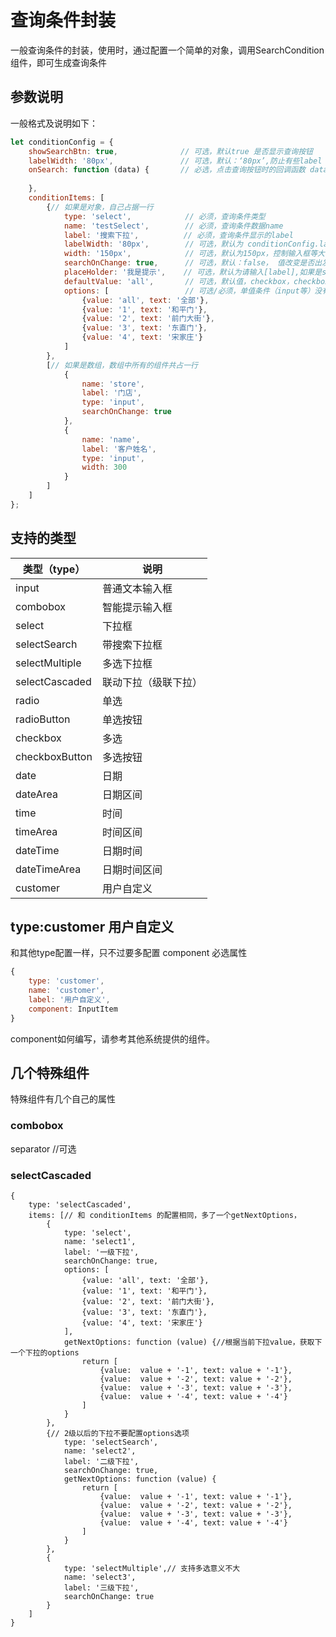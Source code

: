 # 查询条件封装
一般查询条件的封装，使用时，通过配置一个简单的对象，调用SearchCondition组件，即可生成查询条件
## 参数说明
一般格式及说明如下：
```javascript
let conditionConfig = {
    showSearchBtn: true,              // 可选，默认true 是否显示查询按钮
    labelWidth: '80px',               // 可选，默认：‘80px’,防止有些label text太长，这里给个全局设置，每个条件可以覆盖这个属性。
    onSearch: function (data) {       // 必选，点击查询按钮时的回调函数 data为所有的查询条件数据，可以在这个函数中发起请求等操作。
        
    },
    conditionItems: [
        {// 如果是对象，自己占据一行
            type: 'select',            // 必须，查询条件类型
            name: 'testSelect',        // 必须，查询条件数据name
            label: '搜索下拉',          // 必须，查询条件显示的label
            labelWidth: '80px',        // 可选，默认为 conditionConfig.labelWidth，如果是Number类型，默认单位为px
            width: '150px',            // 可选，默认为150px，控制输入框等大小，如果是Number类型，默认单位为px
            searchOnChange: true,      // 可选，默认：false， 值改变是否出发onSearch函数
            placeHolder: '我是提示',    // 可选，默认为请输入[label],如果是select等选择类型，默认为：请选择[label]
            defaultValue: 'all',       // 可选，默认值，checkbox，checkboxButton这个值为数组。
            options: [                 // 可选/必须，单值条件（input等）没有这个属性，多值条件（checkbox，checkboxButton,radioButton等）组件专用属性
                {value: 'all', text: '全部'},
                {value: '1', text: '和平门'},
                {value: '2', text: '前门大街'},
                {value: '3', text: '东直门'},
                {value: '4', text: '宋家庄'}
            ]
        },
        [// 如果是数组，数组中所有的组件共占一行
            {
                name: 'store',
                label: '门店',
                type: 'input',
                searchOnChange: true
            },
            {
                name: 'name',
                label: '客户姓名',
                type: 'input',
                width: 300
            }
        ]
    ]
};
```
## 支持的类型

| 类型（type） | 说明 |
| ----------- | --- |
|input|普通文本输入框|
|combobox|智能提示输入框|
|select|下拉框|
|selectSearch|带搜索下拉框|
|selectMultiple|多选下拉框|
|selectCascaded|联动下拉（级联下拉）|
|radio|单选|
|radioButton|单选按钮|
|checkbox|多选|
|checkboxButton|多选按钮|
|date|日期|
|dateArea|日期区间|
|time|时间|
|timeArea|时间区间|
|dateTime|日期时间|
|dateTimeArea|日期时间区间|
|customer|用户自定义|

## type:customer 用户自定义
和其他type配置一样，只不过要多配置 component 必选属性
```javascript
{
    type: 'customer',
    name: 'customer',
    label: '用户自定义',
    component: InputItem
}
```
component如何编写，请参考其他系统提供的组件。

## 几个特殊组件
特殊组件有几个自己的属性
### combobox
separator //可选

###  selectCascaded
```
{
    type: 'selectCascaded',
    items: [// 和 conditionItems 的配置相同，多了一个getNextOptions，
        {
            type: 'select',
            name: 'select1',
            label: '一级下拉',
            searchOnChange: true,
            options: [
                {value: 'all', text: '全部'},
                {value: '1', text: '和平门'},
                {value: '2', text: '前门大街'},
                {value: '3', text: '东直门'},
                {value: '4', text: '宋家庄'}
            ],
            getNextOptions: function (value) {//根据当前下拉value，获取下一个下拉的options
                return [
                    {value:  value + '-1', text: value + '-1'},
                    {value:  value + '-2', text: value + '-2'},
                    {value:  value + '-3', text: value + '-3'},
                    {value:  value + '-4', text: value + '-4'}
                ]
            }
        },
        {// 2级以后的下拉不要配置options选项
            type: 'selectSearch',
            name: 'select2',
            label: '二级下拉',
            searchOnChange: true,
            getNextOptions: function (value) {
                return [
                    {value:  value + '-1', text: value + '-1'},
                    {value:  value + '-2', text: value + '-2'},
                    {value:  value + '-3', text: value + '-3'},
                    {value:  value + '-4', text: value + '-4'}
                ]
            }
        },
        {
            type: 'selectMultiple',// 支持多选意义不大
            name: 'select3',
            label: '三级下拉',
            searchOnChange: true
        }
    ]
}
```

